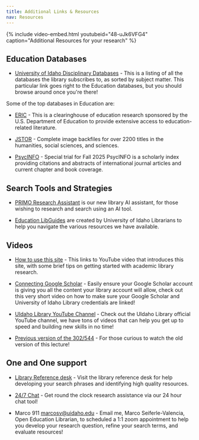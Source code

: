 ```yaml
---
title: Additional Links & Resources
nav: Resources
---
```

{% include video-embed.html youtubeid="48-uJk6VFG4" caption="Additional Resources for your research" %}

## Education Databases

- [University of Idaho Disciplinary Databases](https://libguides.uidaho.edu/az/databases?s=73424) - This is a listing of all the databases the library subscribes to, as sorted by subject matter. This particular link goes right to the Education databases, but you should browse around once you're there!

Some of the top databases in Education are:

- [ERIC](https://www.proquest.com/eric) - This is a clearinghouse of education research sponsored by the U.S. Department of Education to provide extensive access to education-related literature.

- [JSTOR](https://uidaho.idm.oclc.org/login?url=https://www.jstor.org/) - Complete image backfiles for over 2200 titles in the humanities, social sciences, and sciences.

- [PsycINFO](https://uidaho.idm.oclc.org/login?url=https://search.ebscohost.com/login.aspx?authtype=ip,uid&profile=ehost&defaultdb=psyh) - Special trial for Fall 2025 PsycINFO is a scholarly index providing citations and abstracts of international journal articles and current chapter and book coverage. 

## Search Tools and Strategies

- [PRIMO Research Assistant](https://alliance-uidaho.primo.exlibrisgroup.com/discovery/researchAssistant?vid=01ALLIANCE_UID%3AUID) is our new library AI assistant, for those wishing to research and search using an AI tool. 

- [Education LibGuides](https://libguides.uidaho.edu/) are created by University of Idaho Librarians to help you navigate the various resources we have available.

## Videos

- [How to use this site](tbd) - This links to YouTube video that introduces this site, with some brief tips on getting started with academic library research. 

- [Connecting Google Scholar](https://youtu.be/6uISOAfRMWY) - Easily ensure your Google Scholar account is giving you all the content your library account will allow, check out this very short video on how to make sure your Google Scholar and University of Idaho Library credentials are linked!

- [UIdaho Library YouTube Channel](https://www.youtube.com/@UofILibrary/video) - Check out the UIdaho Library official YouTube channel, we have tons of videos that can help you get up to speed and building new skills in no time! 

- [Previous version of the 302/544](https://www.youtube.com/watch?v=mak6PeSZoBU&feature=youtu.be) - For those curious to watch the old version of this lecture!

## One and One support

- [Library Reference desk](https://www.lib.uidaho.edu/help/) - Visit the library reference desk for help developing your search phrases and identifying high quality resources.

- [24/7 Chat](https://www.lib.uidaho.edu/help/) - Get round the clock research assistance via our 24 hour chat tool!

- Marco 911 <marcosv@uidaho.edu> - Email me, Marco Seiferle-Valencia, Open Education Librarian, to scheduled a 1:1 zoom appointment to help you develop your research question, refine your search terms, and evaluate resources!